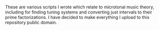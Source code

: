 These are various scripts I wrote which relate to microtonal music theory, including for finding tuning systems and converting just intervals to their prime factorizations. I have decided to make everything I upload to this repository public domain.
